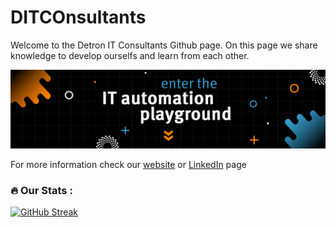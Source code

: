 # DITCOnsultants
Welcome to the Detron IT Consultants Github page. On this page we share knowledge to develop ourselfs and learn from each other.

![alt text](https://github.com/DITCOnsultants/.github/blob/main/ditco_linkedin_banner_v3%5B1%5D%5B3%5D.jpg?raw=true)

For more information check our [website](http://ditco.detron.nl) or [LinkedIn](https://www.linkedin.com/company/ditco-detron/mycompany/) page

### :fire: Our Stats :
[![GitHub Streak](http://github-readme-streak-stats.herokuapp.com?user=DITCOnsultants&fire=DD2727)](https://git.io/streak-stats)
